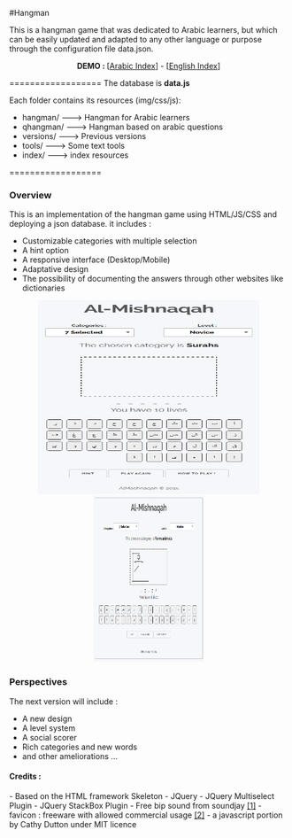 #Hangman

This is a hangman game that was dedicated to Arabic learners, but which can be easily updated and adapted to any other language or purpose through the configuration file data.json.

<p align="center">
<b>DEMO : </b>
[<a target="_blank" href="http://htmlpreview.github.io/?https://github.com/undershell/hangman/blob/master/index.html">Arabic Index</a>] - 
[<a target="_blank" href="http://htmlpreview.github.io/?https://github.com/undershell/hangman/blob/master/index_en.html">English Index</a>]
<!--[<a href="http://htmlpreview.github.io/?https://github.com/undershell/hangman/blob/master/hangman/index.html">DEMO</a>]-->
</p>
==================
The database is <b>data.js</b>

Each folder contains its resources (img/css/js):
- hangman/ ---> Hangman for Arabic learners
- qhangman/ ---> Hangman based on arabic questions
- versions/ ---> Previous versions
- tools/ ---> Some text tools
- index/ ---> index resources

==================

<h3>Overview</h3>

This is an implementation of the hangman game using HTML/JS/CSS and deploying a json database. it includes :
- Customizable categories with multiple selection
- A hint option
- A responsive interface (Desktop/Mobile)
- Adaptative design
- The possibility of documenting the answers through other websites like dictionaries


<p align="center">
  <img src="index/large_1.png" alt="Large view" width="400" height="350" />
  <img src="index/mobile_1.png" alt="Mobile view"  width="200" height="300" />
</p>

<h3>Perspectives</h3>

The next version will include :
- A new design
- A level system
- A social scorer
- Rich categories and new words
- and other ameliorations ...


<h4>Credits :</h4>
- Based on the HTML framework Skeleton
- JQuery
- JQuery Multiselect Plugin
- JQuery StackBox Plugin
- Free bip sound from soundjay <a href="http://www.soundjay.com/button/button-30.mp3">[1]</a>
- favicon : freeware with allowed commercial usage <a href="http://www.iconarchive.com/show/colorful-long-shadow-icons-by-graphicloads/Book-icon.html">[2]</a>
- a javascript portion by Cathy Dutton under MIT licence
